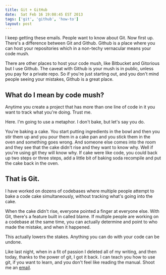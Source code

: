 ```yaml
---
title: Git + GitHub
date:  Sat Feb 16 19:08:45 EST 2013
tags: ['git', 'github', 'how-to']
layout: post
---
```


I keep getting these emails. People want to know about Git. Now first up. There's a difference between Git and Github. Github is a place where you can host your repositories which in a non-techy vernacular means your code mush. 

There are other places to host your code mush, like Bitbucket and Gitorious but I use Github. The caveat with Github is your mush is in public, unless you pay for a private repo. So if you're just starting out, and you don't mind people seeing your mistakes, Github is a great place.

What do I mean by code mush?
---------------------------

Anytime you create a project that has more than one line of code in it you want to track what you're doing. Trust me.

Here. I'm going to use a metaphor. I don't bake, but let's say you do.

You're baking a cake. You start putting ingredients in the bowl and then you stir them up and you pour them in a cake pan and you stick them in the oven and something goes wrong. And someone else comes into the room and they see that the cake didn't rise and they want to know why. Well if you're using git they will know why. If cake were like code, you could back up two steps or three steps, add a little bit of baking soda recompile and put the cake back in the oven.

That is Git.
------------

I have worked on dozens of codebases where multiple people attempt to bake a code cake simultaneously, without tracking what's going into the cake. 

When the cake didn't rise, everyone pointed a finger at everyone else. With Git, there's a feature built in called blame. If multiple people are working on a codebase at the same time, you can actually determine and point to who made the mistake, and when it happened. 

This actually lowers the stakes. Anything you can do with your code can be undone. 

Like last night, when in a fit of passion I deleted all of my writing, and then today, thanks to the power of git, I got it back. I can teach you how to use git, if you want to learn, and you don't feel like reading the manual. Shoot me an [email](mailto:gwen@gwenbell.com).

